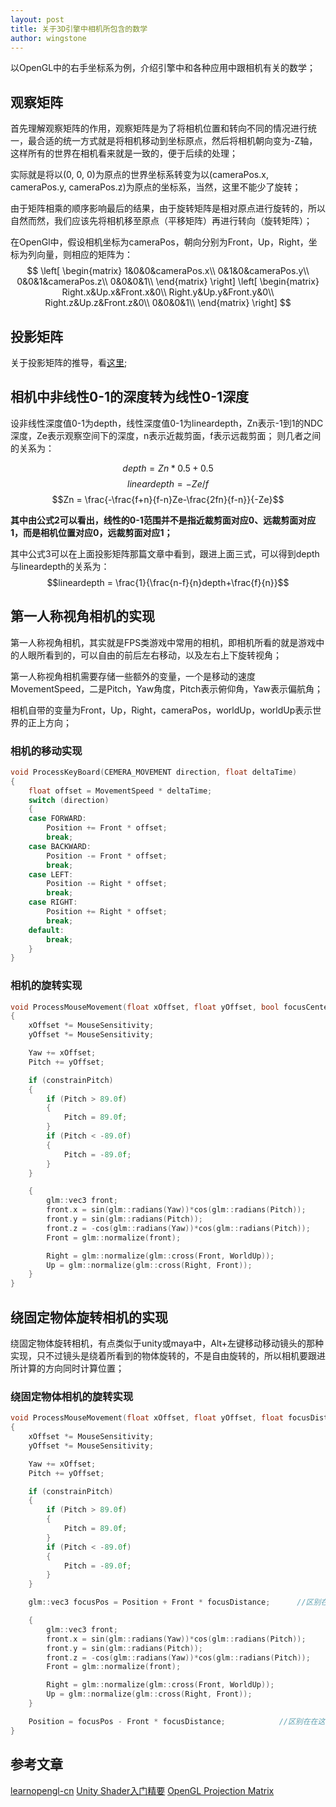 ```yaml
---
layout: post
title: 关于3D引擎中相机所包含的数学
author: wingstone
---
```


以OpenGL中的右手坐标系为例，介绍引擎中和各种应用中跟相机有关的数学；

## 观察矩阵

首先理解观察矩阵的作用，观察矩阵是为了将相机位置和转向不同的情况进行统一，最合适的统一方式就是将相机移动到坐标原点，然后将相机朝向变为-Z轴，这样所有的世界在相机看来就是一致的，便于后续的处理；

实际就是将以(0, 0, 0)为原点的世界坐标系转变为以(cameraPos.x, cameraPos.y, cameraPos.z)为原点的坐标系，当然，这里不能少了旋转；

由于矩阵相乘的顺序影响最后的结果，由于旋转矩阵是相对原点进行旋转的，所以自然而然，我们应该先将相机移至原点（平移矩阵）再进行转向（旋转矩阵）；

在OpenGl中，假设相机坐标为cameraPos，朝向分别为Front，Up，Right，坐标为列向量，则相应的矩阵为：
$$
\left[
\begin{matrix}
1&0&0&cameraPos.x\\
0&1&0&cameraPos.y\\
0&0&1&cameraPos.z\\
0&0&0&1\\
\end{matrix}
\right]
\left[
\begin{matrix}
Right.x&Up.x&Front.x&0\\
Right.y&Up.y&Front.y&0\\
Right.z&Up.z&Front.z&0\\
0&0&0&1\\
\end{matrix}
\right]
$$

## 投影矩阵

关于投影矩阵的推导，看[这里](http://www.songho.ca/opengl/gl_projectionmatrix.html);

## 相机中非线性0-1的深度转为线性0-1深度

设非线性深度值0-1为depth，线性深度值0-1为lineardepth，Zn表示-1到1的NDC深度，Ze表示观察空间下的深度，n表示近裁剪面，f表示远裁剪面；
则几者之间的关系为：

$$depth = Zn *0.5+0.5$$
$$lineardepth = -Ze/f$$
$$Zn = \frac{-\frac{f+n}{f-n}Ze-\frac{2fn}{f-n}}{-Ze}$$

**其中由公式2可以看出，线性的0-1范围并不是指近裁剪面对应0、远裁剪面对应1，而是相机位置对应0，远裁剪面对应1；**

其中公式3可以在上面投影矩阵那篇文章中看到，跟进上面三式，可以得到depth与lineardepth的关系为：
$$lineardepth = \frac{1}{\frac{n-f}{n}depth+\frac{f}{n}}$$

## 第一人称视角相机的实现

第一人称视角相机，其实就是FPS类游戏中常用的相机，即相机所看的就是游戏中的人眼所看到的，可以自由的前后左右移动，以及左右上下旋转视角；

第一人称视角相机需要存储一些额外的变量，一个是移动的速度MovementSpeed，二是Pitch，Yaw角度，Pitch表示俯仰角，Yaw表示偏航角；

相机自带的变量为Front，Up，Right，cameraPos，worldUp，worldUp表示世界的正上方向；

### 相机的移动实现

```c++
void ProcessKeyBoard(CEMERA_MOVEMENT direction, float deltaTime)
{
    float offset = MovementSpeed * deltaTime;
    switch (direction)
    {
    case FORWARD:
        Position += Front * offset;
        break;
    case BACKWARD:
        Position -= Front * offset;
        break;
    case LEFT:
        Position -= Right * offset;
        break;
    case RIGHT:
        Position += Right * offset;
        break;
    default:
        break;
    }
}

```

### 相机的旋转实现

```c++
void ProcessMouseMovement(float xOffset, float yOffset, bool focusCenter = true, GLboolean constrainPitch = true)
{
    xOffset *= MouseSensitivity;
    yOffset *= MouseSensitivity;

    Yaw += xOffset;
    Pitch += yOffset;

    if (constrainPitch)
    {
        if (Pitch > 89.0f)
        {
            Pitch = 89.0f;
        }
        if (Pitch < -89.0f)
        {
            Pitch = -89.0f;
        }
    }

    {
        glm::vec3 front;
        front.x = sin(glm::radians(Yaw))*cos(glm::radians(Pitch));
        front.y = sin(glm::radians(Pitch));
        front.z = -cos(glm::radians(Yaw))*cos(glm::radians(Pitch));
        Front = glm::normalize(front);

        Right = glm::normalize(glm::cross(Front, WorldUp));
        Up = glm::normalize(glm::cross(Right, Front));
    }
}
```

## 绕固定物体旋转相机的实现

绕固定物体旋转相机，有点类似于unity或maya中，Alt+左键移动移动镜头的那种实现，只不过镜头是绕着所看到的物体旋转的，不是自由旋转的，所以相机要跟进所计算的方向同时计算位置；

### 绕固定物体相机的旋转实现

```c++
void ProcessMouseMovement(float xOffset, float yOffset, float focusDistance = 5.0f, GLboolean constrainPitch = true)
{
    xOffset *= MouseSensitivity;
    yOffset *= MouseSensitivity;

    Yaw += xOffset;
    Pitch += yOffset;

    if (constrainPitch)
    {
        if (Pitch > 89.0f)
        {
            Pitch = 89.0f;
        }
        if (Pitch < -89.0f)
        {
            Pitch = -89.0f;
        }
    }

    glm::vec3 focusPos = Position + Front * focusDistance;      //区别在在这里

    {
        glm::vec3 front;
        front.x = sin(glm::radians(Yaw))*cos(glm::radians(Pitch));
        front.y = sin(glm::radians(Pitch));
        front.z = -cos(glm::radians(Yaw))*cos(glm::radians(Pitch));
        Front = glm::normalize(front);

        Right = glm::normalize(glm::cross(Front, WorldUp));
        Up = glm::normalize(glm::cross(Right, Front));
    }

    Position = focusPos - Front * focusDistance;            //区别在在这里
}
```

## 参考文章

[learnopengl-cn](https://learnopengl-cn.github.io/01%20Getting%20started/09%20Camera/)
[Unity Shader入门精要](https://book.douban.com/subject/26821639/)
[OpenGL Projection Matrix](http://www.songho.ca/opengl/gl_projectionmatrix.html)
